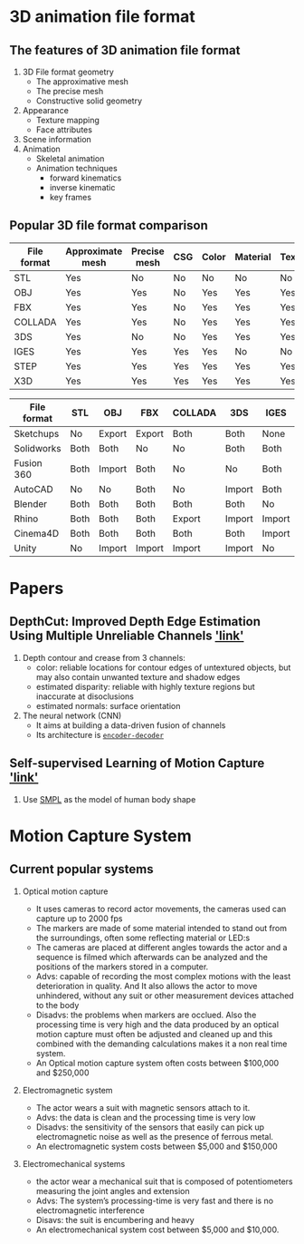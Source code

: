 # 3D animation file format
## The features of 3D animation file format
1. 3D File format geometry
	- The approximative mesh
	- The precise mesh
	- Constructive solid geometry
2. Appearance
	- Texture mapping
	- Face attributes
3. Scene information
4. Animation
	- Skeletal animation
	- Animation techniques
		- forward kinematics
		- inverse kinematic
		- key frames
## Popular 3D file format comparison
| File format  | Approximate mesh | Precise mesh  | CSG | Color  | Material | Texture | Camera  | Lights | Relative positioning  | Animation |
| ------------ | ---------------- | ------------- | --- | ------ | -------- | ------- | ------- | ------ | --------------------- | --------- |
| STL	       | Yes   		  | No		  |No	| No	 | No       | No      | No      | No     | No                    | No        |
| OBJ	       | Yes		  | Yes		  |No	| Yes	 | Yes      | Yes     | No      | No	 | No			 | No	     |
| FBX	       | Yes		  | Yes		  |No	| Yes	 | Yes      | Yes     | Yes     | Yes    | Yes   		 | Yes       |
| COLLADA      | Yes		  | Yes 	  |No	| Yes	 | Yes	    | Yes     | Yes     | Yes    | Yes  		 | Yes 	     |
| 3DS          | Yes		  | No		  |No	| Yes 	 | Yes	    | Yes     | Yes 	| yes	 | Yes			 | No	     |
| IGES         | Yes		  | Yes		  |Yes  | Yes	 | No	    | No      | No	| No	 | Yes			 | No	     |
| STEP         | Yes		  | Yes		  |Yes  | Yes	 | Yes	    | Yes     | No	| No	 | Yes			 | No	     |
| X3D          | Yes		  | Yes  	  |Yes  | Yes	 | Yes	    | Yes     | Yes	| Yes	 | Yes			 | Yes	     |



| File format  | STL	 | OBJ	  | FBX    | COLLADA	  | 3DS	   | IGES    | STEP   | X3D     | 
| ------------ | ------- | ------ | ------ | ------------ | ------ | ------- | ------ | ------- | 
| Sketchups    | No   	 | Export | Export | Both 	  | Both   | None    | No     | No	|
| Solidworks   | Both	 | Both	  | No 	   | No	 	  | Both   | Both    | Both   |	No      |
| Fusion 360   | Both    | Import | Both   | No		  | No	   | Both    | Both   |	No	|	 
| AutoCAD      | No	 | No	  | Both   | No  	  | Import | Both    | Import | No	|	  
| Blender      | Both	 | Both	  | Both   | Both	  | Both   | No	     | No     |	Both	|  
| Rhino        | Both	 | Both	  | Both   | Export	  | Import | Import  | Import | Export	|  
| Cinema4D     | Both	 | Both	  | Both   | Both	  | Both   | Import  | No     | No	|  
| Unity        | No	 | Import | Import | Import	  | Import | No	     | No     | No	|  

# Papers
## DepthCut: Improved Depth Edge Estimation Using Multiple Unreliable Channels ['link'](http://geometry.cs.ucl.ac.uk/projects/2018/depthcut/paper_docs/GuerreroEtAl_DepthCut_CGI2018.pdf)
1. Depth contour and crease from 3 channels:
	- color: reliable locations for contour edges of untextured objects, but may
also contain unwanted texture and shadow edges
	- estimated disparity: reliable with highly texture regions but inaccurate at disoclusions
	- estimated normals: surface orientation
2. The neural network (CNN)
	- It aims at building a data-driven fusion of channels 
	- Its architecture is [`encoder-decoder`](https://www.cs.toronto.edu/~hinton/science.pdf)

## Self-supervised Learning of Motion Capture ['link'](https://papers.nips.cc/paper/7108-self-supervised-learning-of-motion-capture.pdf)
1. Use [SMPL](http://files.is.tue.mpg.de/black/papers/SMPL2015.pdf) as the model of human body shape

# Motion Capture System
## Current popular systems
1. Optical motion capture
	- It uses cameras to record actor movements, the cameras used can capture up to 2000 fps
	- The markers are made of some material intended to stand out from the surroundings, often some reflecting material or LED:s
	- The cameras are placed at different angles towards the actor and a sequence is filmed which afterwards can be analyzed and the positions of the markers stored in a computer.
	- Advs: capable of recording the most complex motions with the least deterioration in
quality. And It also allows the actor to move unhindered, without any suit or other
measurement devices attached to the body
	- Disadvs: the problems when markers are occlued. Also the processing time is very high and the data
produced by an optical motion capture must often be adjusted and cleaned up and this
combined with the demanding calculations makes it a non real time system. 
	- An Optical motion capture system often costs between $100,000 and $250,000

2. Electromagnetic system
	- The actor wears a suit with magnetic sensors attach to it.
	- Advs: the data is clean and the processing time is very low
	- Disadvs: the sensitivity of the sensors that
easily can pick up electromagnetic noise as well as the presence of ferrous metal. 
	- An electromagnetic system costs between $5,000 and $150,000
3. Electromechanical systems
	- the actor wear a mechanical suit that is composed of potentiometers measuring the joint angles and extension
	- Advs: The system’s processing-time is very fast and there is no electromagnetic interference
	- Disavs: the suit is encumbering and heavy
	- An electromechanical system cost between $5,000 and $10,000.


